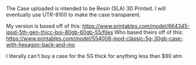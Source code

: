 The Case uploaded is intended to be Resin (SLA) 3D Printed. I will eventually use UTR-8100 to make the case transparent.

My version is based off of this: https://www.printables.com/model/664345-ipod-5th-gen-thicc-boi-80gb-60gb-55/files
Who based theirs off of this: https://www.printables.com/model/554008-ipod-classic-5g-30gb-case-with-hexagon-back-and-mo

I literally can't buy a case for the 5G thick for anything less than $90 atm
